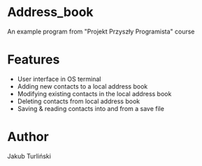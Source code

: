# Address_book
An example program from "Projekt Przyszły Programista" course

# Features
- User interface in OS terminal
- Adding new contacts to a local address book
- Modifying existing contacts in the local address book
- Deleting contacts from local address book
- Saving & reading contacts into and from a save file

# Author
Jakub Turliński
